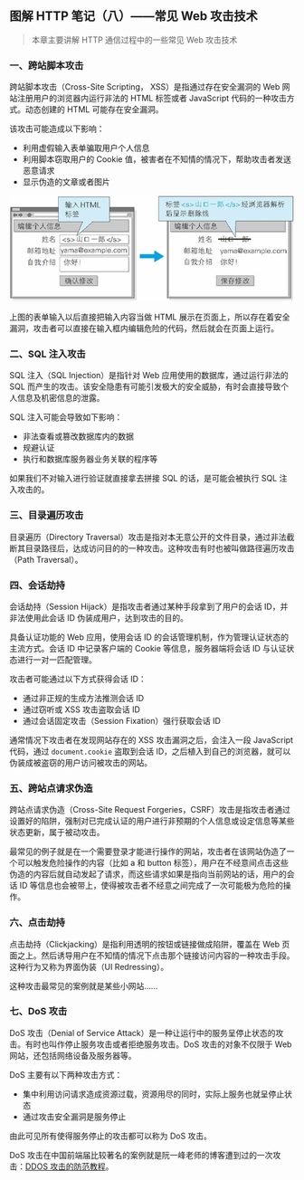 ## 图解 HTTP 笔记（八）——常见 Web 攻击技术

> 本章主要讲解 HTTP 通信过程中的一些常见 Web 攻击技术

### 一、跨站脚本攻击

跨站脚本攻击（Cross-Site Scripting， XSS）是指通过存在安全漏洞的 Web 网站注册用户的浏览器内运行非法的 HTML 标签或者 JavaScript 代码的一种攻击方式。动态创建的 HTML 可能存在安全漏洞。

该攻击可能造成以下影响：

* 利用虚假输入表单骗取用户个人信息
* 利用脚本窃取用户的 Cookie 值，被害者在不知情的情况下，帮助攻击者发送恶意请求
* 显示伪造的文章或者图片

![xss](./pics/xss.png)

上图的表单输入以后直接把输入内容当做 HTML 展示在页面上，所以存在着安全漏洞，攻击者可以直接在输入框内编辑危险的代码，然后就会在页面上运行。

### 二、SQL 注入攻击

SQL 注入（SQL Injection）是指针对 Web 应用使用的数据库，通过运行非法的 SQL 而产生的攻击。该安全隐患有可能引发极大的安全威胁，有时会直接导致个人信息及机密信息的泄露。

SQL 注入可能会导致如下影响：

* 非法查看或篡改数据库内的数据
* 规避认证
* 执行和数据库服务器业务关联的程序等

如果我们不对输入进行验证就直接拿去拼接 SQL 的话，是可能会被执行 SQL 注入攻击的。

### 三、目录遍历攻击

目录遍历（Directory Traversal）攻击是指对本无意公开的文件目录，通过非法截断其目录路径后，达成访问目的的一种攻击。这种攻击有时也被叫做路径遍历攻击（Path  Traversal）。

### 四、会话劫持

会话劫持（Session Hijack）是指攻击者通过某种手段拿到了用户的会话 ID，并非法使用此会话 ID 伪装成用户，达到攻击的目的。

具备认证功能的 Web 应用，使用会话 ID 的会话管理机制，作为管理认证状态的主流方式。会话 ID 中记录客户端的 Cookie 等信息，服务器端将会话 ID 与认证状态进行一对一匹配管理。

攻击者可能通过以下方式获得会话 ID：

* 通过非正规的生成方法推测会话 ID
* 通过窃听或 XSS 攻击盗取会话 ID
* 通过会话固定攻击（Session Fixation）强行获取会话 ID

通常情况下攻击者在发现网站存在的 XSS 攻击漏洞之后，会注入一段 JavaScript 代码，通过 `document.cookie` 盗取到会话 ID，之后植入到自己的浏览器，就可以伪装成被盗窃的用户访问被攻击的网站。

### 五、跨站点请求伪造

跨站点请求伪造（Cross-Site Request Forgeries，CSRF）攻击是指攻击者通过设置好的陷阱，强制对已完成认证的用户进行非预期的个人信息或设定信息等某些状态更新，属于被动攻击。

最常见的例子就是在一个需要登录才能进行操作的网站，攻击者在该网站伪造了一个可以触发危险操作的内容（比如 a 和 button 标签），用户在不经意间点击这些伪造的内容后就自动发起了请求，而这些请求如果是指向当前网站的话，用户的会话 ID 等信息也会被带上，使得被攻击者不经意之间完成了一次可能极为危险的操作。

### 六、点击劫持

点击劫持（Clickjacking）是指利用透明的按钮或链接做成陷阱，覆盖在 Web 页面之上。然后诱导用户在不知情的情况下点击那个链接访问内容的一种攻击手段。这种行为又称为界面伪装（UI Redressing）。

这种攻击最常见的案例就是某些小网站……

### 七、DoS 攻击

DoS 攻击（Denial of Service Attack）是一种让运行中的服务呈停止状态的攻击。有时也叫作停止服务攻击或者拒绝服务攻击。DoS 攻击的对象不仅限于 Web 网站，还包括网络设备及服务器等。

DoS 主要有以下两种攻击方式：

* 集中利用访问请求造成资源过载，资源用尽的同时，实际上服务也就呈停止状态
* 通过攻击安全漏洞是服务停止

由此可见所有使得服务停止的攻击都可以称为 DoS 攻击。

DoS 攻击在中国前端届比较著名的案例就是阮一峰老师的博客遭到过的一次攻击：[DDOS 攻击的防范教程](<http://www.ruanyifeng.com/blog/2018/06/ddos.html>)。